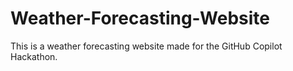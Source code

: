 # Weather-Forecasting-Website
This is a weather forecasting website made for the GitHub Copilot Hackathon.
